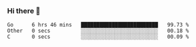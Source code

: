 ### Hi there 👋

<!--
**KLXLjun/KLXLjun** is a ✨ _special_ ✨ repository because its `README.md` (this file) appears on your GitHub profile.

Here are some ideas to get you started:

- 🔭 I’m currently working on ...
- 🌱 I’m currently learning ...
- 👯 I’m looking to collaborate on ...
- 🤔 I’m looking for help with ...
- 💬 Ask me about ...
- 📫 How to reach me: ...
- 😄 Pronouns: ...
- ⚡ Fun fact: ...
-->

<!--START_SECTION:waka-->
```text
Go      6 hrs 46 mins   █████████████████████████   99.73 % 
Other   0 secs          ░░░░░░░░░░░░░░░░░░░░░░░░░   00.18 % 
C       0 secs          ░░░░░░░░░░░░░░░░░░░░░░░░░   00.09 % 
```
<!--END_SECTION:waka-->
